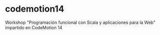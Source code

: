 codemotion14
============

Workshop "Programación funcional con Scala y aplicaciones para la Web" impartido en CodeMotion 14
